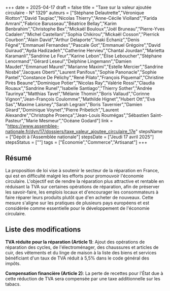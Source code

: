 +++
date = 2025-04-17
draft = false
title = "Taxe sur la valeur ajoutée circulaire - N° 1329"
auteurs = ["Stéphane Delautrette","Véronique Riotton","David Taupiac","Nicolas Thierry","Anne-Cécile Violland","Farida Amrani","Fabrice Barusseau","Béatrice Bellay","Karim Benbrahim","Christophe Bex","Mickaël Bouloux","Joël Bruneau","Pierre-Yves Cadalen","Michel Castellani","Sophia Chikirou","Mickaël Cosson","Pierrick Courbon","Alain David","Arthur Delaporte","Inaki Echaniz","Denis Fégné","Emmanuel Fernandes","Pascale Got","Emmanuel Grégoire","David Guiraud","Ayda Hadizadeh","Catherine Hervieu","Chantal Jourdan","Marietta Karamanli","Sandrine Le Feur","Karine Lebon","Élise Leboucher","Stéphane Lenormand","Gérard Leseul","Delphine Lingemann","Damien Maudet","Emmanuel Maurel","Marianne Maximi","Estelle Mercier","Sandrine Nosbé","Jacques Oberti","Laurent Panifous","Sophie Panonacle","Sophie Pantel","Constance De Pélichy","René Pilato","François Piquemal","Christine Pirès Beaune","Dominique Potier","Nicolas Ray","Valérie Rossi","Claudia Rouaux","Sandrine Runel","Isabelle Santiago","Thierry Sother","Andrée Taurinya","Matthias Tavel","Mélanie Thomin","Boris Vallaud","Corinne Vignon","Jean-François Coulomme","Mathilde Hignet","Hubert Ott","Eva Sas","Maxime Laisney","Sarah Legrain","Boris Tavernier","Damien Girard","Dominique Voynet","Pierre Pribetich","Laurent Alexandre","Christophe Proença","Jean-Louis Roumégas","Sébastien Saint-Pasteur","Marie Mesmeur","Océane Godard"]
link = "https://www.assemblee-nationale.fr/dyn/17/dossiers/taxe_valeur_ajoutee_circulaire_17e"
stepsName = ["Dépôt à l'Assemblée nationale"]
stepsDate = ["Jeudi 17 avril 2025"]
stepsStatus = [""]
tags = ["Économie","Commerce","Artisanat"]
+++

## Résumé

La proposition de loi vise à soutenir le secteur de la réparation en France, qui est en difficulté malgré les efforts pour promouvoir l'économie circulaire. L'objectif est de rendre la réparation plus attractive et rentable en réduisant la TVA sur certaines opérations de réparation, afin de préserver les savoir-faire, les emplois locaux et d'encourager les consommateurs à faire réparer leurs produits plutôt que d'en acheter de nouveaux. Cette mesure s'aligne sur les pratiques de plusieurs pays européens et est considérée comme essentielle pour le développement de l'économie circulaire.

## Liste des modifications

**TVA réduite pour la réparation (Article 1)**: Ajout des opérations de réparation des cycles, de l'électroménager, des chaussures et articles de cuir, des vêtements et du linge de maison à la liste des biens et services bénéficiant d'un taux de TVA réduit à 5,5% dans le code général des impôts.

**Compensation financière (Article 2)**: La perte de recettes pour l'État due à cette réduction de TVA sera compensée par une taxe additionnelle sur les tabacs.
